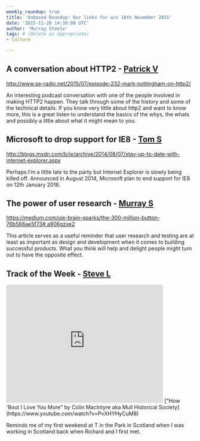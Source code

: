 ```yaml
---
weekly_roundup: true
title: 'Unboxed Roundup: Our links for w/c 16th November 2015'
date: '2015-11-20 14:30:00 UTC'
author: 'Murray Steele'
tags: # (Delete as appropriate)
- Culture

---
```


## A conversation about HTTP2 - [Patrick V](http://www.unboxedconsulting.com/people/patrick-vine)

http://www.se-radio.net/2015/07/episode-232-mark-nottingham-on-http2/

An interesting podcast conversation with one of the people involved in making HTTP2 happen.  They talk through some of the history and some of the technical details.  If you know very little about http2 and want to know more, this is a great listen to understand the basics of the whys, the whats and possibly a little about what it might mean to you.

## Microsoft to drop support for IE8 - [Tom S](http://www.unboxedconsulting.com/people/tom-sabin)

http://blogs.msdn.com/b/ie/archive/2014/08/07/stay-up-to-date-with-internet-explorer.aspx

Perhaps I’m a little late to the party but Internet Explorer is slowly being killed off. Announced in August 2014, Microsoft plan to end support for IE8 on 12th January 2016.

## The power of user research - [Murray S](http://www.unboxedconsulting.com/people/murray-steele)

https://medium.com/uie-brain-sparks/the-300-million-button-76b566ae5f73#.a906gzxe2

This article serves as a useful reminder that user research and testing are at least as important as design and development when it comes to building successful products.  What you think will help and delight people might turn out to have the opposite effect.

## Track of the Week - [Steve L](/people/steve-lennon)

<iframe width="420" height="315" src="https://www.youtube.com/embed/PvXHYHyCuM8" frameborder="0" allowfullscreen></iframe>
["How 'Bout I Love You More" by Colin MacIntyre aka Mull Historical Society](https://www.youtube.com/watch?v=PvXHYHyCuM8)

Reminds me of my first weekend at T in the Park in Scotland when I was working in Scotland back when Richard and I first met.
